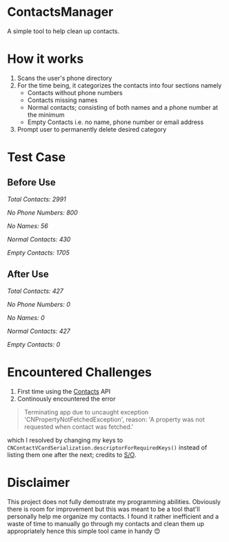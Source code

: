 # ContactsManager
A simple tool to help clean up contacts. 

# How it works
1. Scans the user's phone directory
2. For the time being, it categorizes the contacts into four sections namely
    * Contacts without phone numbers
    * Contacts missing names
    * Normal contacts; consisting of both names and a phone number at the minimum
    * Empty Contacts i.e. no name, phone number or email address
3. Prompt user to permanently delete desired category

# Test Case
## Before Use

_Total Contacts: 2991_

_No Phone Numbers: 800_

_No Names: 56_

_Normal Contacts: 430_

_Empty Contacts: 1705_

## After Use

_Total Contacts: 427_

_No Phone Numbers: 0_

_No Names: 0_

_Normal Contacts: 427_

_Empty Contacts: 0_

# Encountered Challenges
1. First time using the [Contacts](https://developer.apple.com/reference/contacts) API
2. Continously encountered the error

> Terminating app due to uncaught exception 'CNPropertyNotFetchedException', reason: 'A property was not requested when contact was fetched.'

which I resolved by changing my keys to `CNContactVCardSerialization.descriptorForRequiredKeys()` instead of listing them one after the next; credits to [S/O](http://stackoverflow.com/questions/32857466/how-to-use-method-datawithcontacts-in-cncontactvcardserialization/32900658#32900658).

# Disclaimer
This project does not fully demostrate my programming abilities. Obviously there is room for improvement but this was meant to be a tool that'll personally help me organize my contacts. I found it rather inefficient and a waste of time to manually go through my contacts and clean them up appropriately hence this simple tool came in handy :blush:

